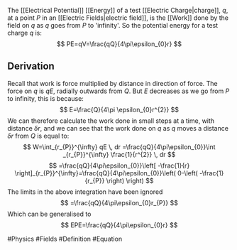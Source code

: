 The [[Electrical Potential]] [[Energy]] of a test [[Electric Charge|charge]], $q$, at a point $P$ in an [[Electric Fields|electric field]], is the [[Work]] done by the field on $q$ as $q$ goes from $P$ to 'infinity'. So the potential energy for a test charge $q$ is:
$$
PE=qV=\frac{qQ}{4\pi\epsilon_{0}r}
$$
## Derivation
Recall that work is force multiplied by distance in direction of force. The force on $q$ is $qE$, radially outwards from $Q$. But $E$ decreases as we go from $P$ to infinity, this is because:
$$
E=\frac{Q}{4\pi \epsilon_{0}r^{2}}
$$
 We can therefore calculate the work done in small steps at a time, with distance $\delta r$, and we can see that the work done on $q$ as $q$ moves a distance $\delta r$ from $Q$ is equal to:
 $$
W=\int_{r_{P}}^{\infty} qE \, dr =\frac{qQ}{4\pi\epsilon_{0}}\int _{r_{P}}^{\infty} \frac{1}{r^{2}} \, dr 
$$
$$
=\frac{qQ}{4\pi\epsilon_{0}}\left[ -\frac{1}{r} \right]_{r_{P}}^{\infty}=\frac{qQ}{4\pi\epsilon_{0}}\left( 0-\left( -\frac{1}{r_{P}} \right) \right)
$$
The limits in the above integration have been ignored
$$
=\frac{qQ}{4\pi\epsilon_{0}r_{P}}
$$
Which can be generalised to
$$
EPE=\frac{qQ}{4\pi\epsilon_{0}r}
$$

#Physics #Fields #Definition #Equation